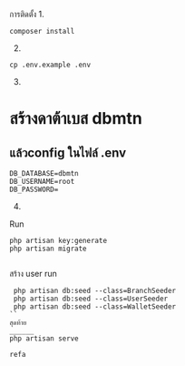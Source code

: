 การติดตั้ง
1. 
```
composer install
```
2.
```
cp .env.example .env
```
 

3.
# สร้างดาต้าเบส dbmtn
## แล้วconfig ในไฟล์ .env
```
DB_DATABASE=dbmtn
DB_USERNAME=root
DB_PASSWORD=
```
4.
Run 
```
php artisan key:generate
php artisan migrate


```
สร้าง user
run
```
 php artisan db:seed --class=BranchSeeder
 php artisan db:seed --class=UserSeeder
 php artisan db:seed --class=WalletSeeder
``
สุดท้าย
______
php artisan serve

refa
